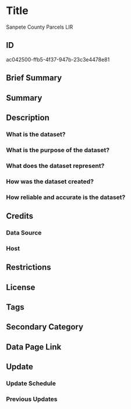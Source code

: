 # Title

Sanpete County Parcels LIR

## ID

ac042500-ffb5-4f37-947b-23c3e4478e81

## Brief Summary

## Summary

## Description

### What is the dataset?

### What is the purpose of the dataset?

### What does the dataset represent?

### How was the dataset created?

### How reliable and accurate is the dataset?

## Credits

### Data Source

### Host

## Restrictions

## License

## Tags

## Secondary Category

## Data Page Link

## Update

### Update Schedule

### Previous Updates
